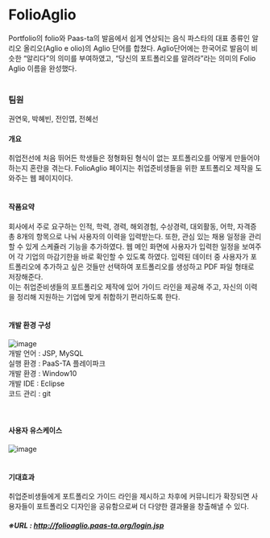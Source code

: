 # FolioAglio
Portfolio의 folio와 Paas-ta의 발음에서 쉽게 연상되는 음식 파스타의 대표 종류인 알리오 올리오(Aglio e olio)의 Aglio 단어를 합쳤다. Aglio단어에는 한국어로 발음이 비슷한 “알리다”의 의미를 부여하였고, “당신의 포트폴리오를 알려라”라는 의미의 Folio Aglio 이름을 완성했다.
<br><br>

### 팀원
권연욱, 박혜빈, 전인엽, 전혜선
<br>

#### 개요
취업전선에 처음 뛰어든 학생들은 정형화된 형식이 없는 포트폴리오를 어떻게 만들어야 하는지 혼란을 겪는다. FolioAglio 페이지는 취업준비생들을 위한 포트폴리오 제작을 도와주는 웹 페이지이다. 
<br><br>

#### 작품요약
회사에서 주로 요구하는 인적, 학력, 경력, 해외경험, 수상경력, 대외활동, 어학, 자격증 총 8개의 항목으로 나눠 사용자의 이력을 입력받는다. 또한, 관심 있는 채용 일정을 관리할 수 있게 스케쥴러 기능을 추가하였다. 웹 메인 화면에 사용자가 입력한 일정을 보여주어 각 기업의 마감기한을 바로 확인할 수 있도록 하였다. 입력된 데이터 중 사용자가 포트폴리오에 추가하고 싶은 것들만 선택하여 포트폴리오를 생성하고 PDF 파일 형태로 저장해준다. <br>
이는 취업준비생들의 포트폴리오 제작에 있어 가이드 라인을 제공해 주고, 자신의 이력을 정리해 지원하는 기업에 맞게 취합하기 편리하도록 한다.
<br><br>

#### 개발 환경 구성
![image](https://user-images.githubusercontent.com/36289638/82531536-8e10c300-9b7a-11ea-8a27-522f58a2bda6.png)
<br>
개발 언어 : JSP, MySQL <br>
실행 환경 : PaaS-TA 플레이파크 <br>
개발 환경 : Window10 <br>
개발 IDE : Eclipse <br>
코드 관리 : git <br>
<br><br>

#### 사용자 유스케이스
![image](https://user-images.githubusercontent.com/36289638/82531419-5570e980-9b7a-11ea-8d9e-8317485ab692.png)
<br><br>

#### 기대효과
취업준비생들에게 포트폴리오 가이드 라인을 제시하고 차후에 커뮤니티가 확장되면 사용자들이 포트폴리오 디자인을 공유함으로써 더 다양한 결과물을 창출해낼 수 있다.


##### ※URL : http://folioaglio.paas-ta.org/login.jsp
